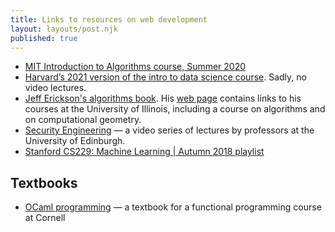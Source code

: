 ```yaml
---
title: Links to resources on web development
layout: layouts/post.njk
published: true
---
```


- [MIT Introduction to Algorithms course, Summer 2020](https://www.youtube.com/playlist?list=PLUl4u3cNGP63EdVPNLG3ToM6LaEUuStEY)
- [Harvard’s 2021 version of the intro to data science course](https://harvard-iacs.github.io/2021-CS109A/). Sadly, no video lectures.
- [Jeff Erickson's algorithms book](https://jeffe.cs.illinois.edu/teaching/algorithms/). His [web page](http://jeffe.cs.illinois.edu/) contains links to his courses at the University of Illinois, including a course on algorithms and on computational geometry.
- [Security Engineering](https://www.youtube.com/channel/UCRw25HVj1Rvl2XcEHdj4PKg) — a video series of lectures by professors at the University of Edinburgh.
- [Stanford CS229: Machine Learning | Autumn 2018 playlist](https://www.youtube.com/playlist?list=PLoROMvodv4rMiGQp3WXShtMGgzqpfVfbU)

## Textbooks
- [OCaml programming](https://cs3110.github.io/textbook/cover.html) — a textbook for a functional programming course at Cornell